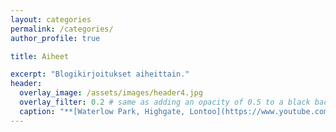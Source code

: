 ```yaml
---
layout: categories
permalink: /categories/
author_profile: true

title: Aiheet

excerpt: "Blogikirjoitukset aiheittain."
header:
  overlay_image: /assets/images/header4.jpg
  overlay_filter: 0.2 # same as adding an opacity of 0.5 to a black background
  caption: "**[Waterlow Park, Highgate, Lontoo](https://www.youtube.com/watch?v=87Xkr8z3lEo)**"
---
```

